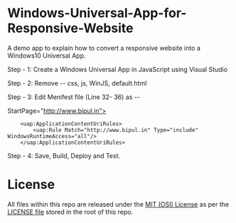 # Windows-Universal-App-for-Responsive-Website
A demo app to explain how to convert a responsive website into a Windows10 Universal App.

Step - 1:
Create a Windows Universal App in JavaScript using Visual Studio

Step - 2: 
Remove -- css, js, WinJS, default.html 

Step - 3:
Edit Menifest file (Line 32- 36) as -- 

 StartPage="http://www.bipul.in">

		<uap:ApplicationContentUriRules>
			<uap:Rule Match="http://www.bipul.in" Type="include" WindowsRuntimeAccess="all"/>
		</uap:ApplicationContentUriRules>

Step - 4:
Save, Build, Deploy and Test. 

# License
All files within this repo are released under the [MIT (OSI) License]( https://en.wikipedia.org/wiki/MIT_License) as per the [LICENSE file](./LICENSE) stored in the root of this repo. 
